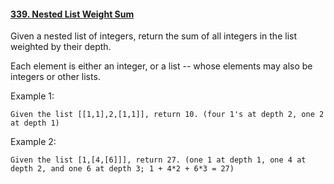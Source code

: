 #### [339. Nested List Weight Sum](https://github.com/rensuperk/leetCodeStudy/blob/master/src/main/java/NestedListWeightSum.java)
Given a nested list of integers, return the sum of all integers in the list weighted by their depth.

Each element is either an integer, or a list -- whose elements may also be integers or other lists.

Example 1:
```
Given the list [[1,1],2,[1,1]], return 10. (four 1's at depth 2, one 2 at depth 1)
```
Example 2:
```
Given the list [1,[4,[6]]], return 27. (one 1 at depth 1, one 4 at depth 2, and one 6 at depth 3; 1 + 4*2 + 6*3 = 27)
```